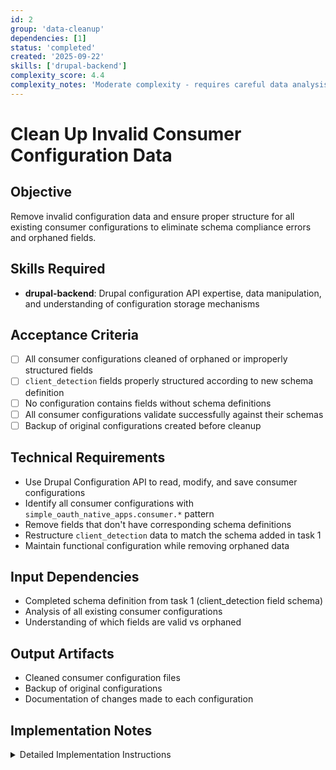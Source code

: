 ```yaml
---
id: 2
group: 'data-cleanup'
dependencies: [1]
status: 'completed'
created: '2025-09-22'
skills: ['drupal-backend']
complexity_score: 4.4
complexity_notes: 'Moderate complexity - requires careful data analysis and Drupal config API usage'
---
```


# Clean Up Invalid Consumer Configuration Data

## Objective

Remove invalid configuration data and ensure proper structure for all existing consumer configurations to eliminate schema compliance errors and orphaned fields.

## Skills Required

- **drupal-backend**: Drupal configuration API expertise, data manipulation, and understanding of configuration storage mechanisms

## Acceptance Criteria

- [ ] All consumer configurations cleaned of orphaned or improperly structured fields
- [ ] `client_detection` fields properly structured according to new schema definition
- [ ] No configuration contains fields without schema definitions
- [ ] All consumer configurations validate successfully against their schemas
- [ ] Backup of original configurations created before cleanup

## Technical Requirements

- Use Drupal Configuration API to read, modify, and save consumer configurations
- Identify all consumer configurations with `simple_oauth_native_apps.consumer.*` pattern
- Remove fields that don't have corresponding schema definitions
- Restructure `client_detection` data to match the schema added in task 1
- Maintain functional configuration while removing orphaned data

## Input Dependencies

- Completed schema definition from task 1 (client_detection field schema)
- Analysis of all existing consumer configurations
- Understanding of which fields are valid vs orphaned

## Output Artifacts

- Cleaned consumer configuration files
- Backup of original configurations
- Documentation of changes made to each configuration

## Implementation Notes

<details>
<summary>Detailed Implementation Instructions</summary>

1. **Backup existing configurations**:

   ```bash
   # Export all consumer configs for backup
   drush config:export --partial simple_oauth_native_apps.consumer.*
   # Or manually backup with:
   mkdir -p /tmp/oauth_consumer_backup
   drush sql:query "SELECT name, data FROM config WHERE name LIKE 'simple_oauth_native_apps.consumer.%'" > /tmp/oauth_consumer_backup/original_configs.sql
   ```

2. **Identify all consumer configurations**:

   ```bash
   # List all consumer configs
   drush sql:query "SELECT name FROM config WHERE name LIKE 'simple_oauth_native_apps.consumer.%'"
   ```

3. **Analyze current data structure**:
   - Get each consumer config: `drush config:get simple_oauth_native_apps.consumer.X`
   - Document current structure and identify orphaned fields
   - Compare against schema definition to identify valid vs invalid fields

4. **Clean up configurations using PHP/Drush**:

   ```php
   // Example cleanup script
   $config_factory = \Drupal::configFactory();
   $configs = $config_factory->listAll('simple_oauth_native_apps.consumer.');

   foreach ($configs as $config_name) {
     $config = $config_factory->getEditable($config_name);
     $data = $config->getRawData();

     // Remove empty client_detection arrays if they serve no purpose
     if (isset($data['client_detection']) && empty($data['client_detection'])) {
       unset($data['client_detection']);
     }

     // Restructure client_detection if needed based on new schema
     // ... additional cleanup logic ...

     $config->setData($data)->save();
   }
   ```

5. **Validation steps**:
   - Clear cache: `drush cache:rebuild`
   - Verify configurations load: `drush config:get simple_oauth_native_apps.consumer.1`
   - Check for schema errors in admin/reports/status
   - Test consumer form functionality

6. **Handle edge cases**:
   - Empty configurations
   - Configurations with only invalid fields
   - Configurations with mixed valid/invalid data
   - Ensure no functional data is lost during cleanup
   </details>
